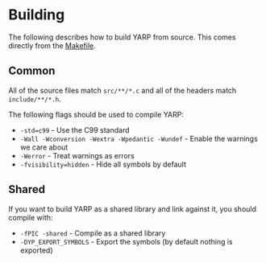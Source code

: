 # Building

The following describes how to build YARP from source.
This comes directly from the [Makefile](../Makefile).

## Common

All of the source files match `src/**/*.c` and all of the headers match `include/**/*.h`.

The following flags should be used to compile YARP:

* `-std=c99` - Use the C99 standard
* `-Wall -Wconversion -Wextra -Wpedantic -Wundef` - Enable the warnings we care about
* `-Werror` - Treat warnings as errors
* `-fvisibility=hidden` - Hide all symbols by default

## Shared

If you want to build YARP as a shared library and link against it, you should compile with:

* `-fPIC -shared` - Compile as a shared library
* `-DYP_EXPORT_SYMBOLS` - Export the symbols (by default nothing is exported)
